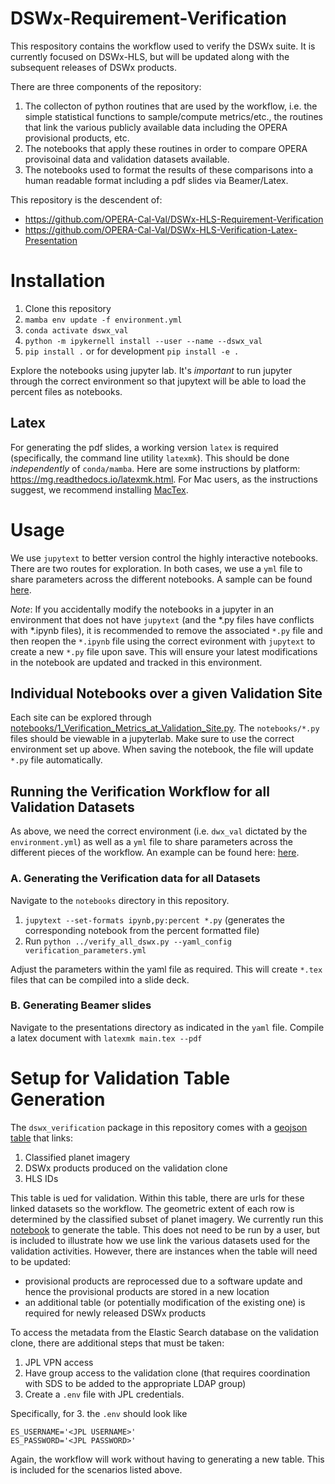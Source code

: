 # DSWx-Requirement-Verification

This respository contains the workflow used to verify the DSWx suite. It is currently focused on DSWx-HLS, but will be updated along with the subsequent releases of DSWx products.

There are three components of the repository:

1. The collecton of python routines that are used by the workflow, i.e. the simple statistical functions to sample/compute metrics/etc., the routines that link the various publicly available data including the OPERA provisional products, etc.
2. The notebooks that apply these routines in order to compare OPERA provisoinal data and validation datasets available.
3. The notebooks used to format the results of these comparisons into a human readable format including a pdf slides via Beamer/Latex.

This repository is the descendent of:

+ https://github.com/OPERA-Cal-Val/DSWx-HLS-Requirement-Verification
+ https://github.com/OPERA-Cal-Val/DSWx-HLS-Verification-Latex-Presentation

# Installation

1. Clone this repository
2. `mamba env update -f environment.yml`
3. `conda activate dswx_val`
4. `python -m ipykernell install --user --name --dswx_val`
5. `pip install .` or for development `pip install -e .`

Explore the notebooks using jupyter lab. It's *important* to run jupyter through the correct environment so that jupytext will be able to load the percent files as notebooks.

## Latex

For generating the pdf slides, a working version `latex` is required (specifically, the command line utility `latexmk`). This should be done *independently* of `conda/mamba`. Here are some instructions by platform: https://mg.readthedocs.io/latexmk.html. For Mac users, as the instructions suggest, we recommend installing [MacTex](https://tug.org/mactex/).


# Usage

We use `jupytext` to better version control the highly interactive notebooks. There are two routes for exploration. In both cases, we use a `yml` file to share parameters across the different notebooks. A sample can be found [here](notebooks/verification_parameters.yml).

*Note*: If you accidentally modify the notebooks in a jupyter in an environment that does not have `jupytext` (and the *.py files have conflicts with *.ipynb files), it is recommended to remove the associated `*.py` file and then reopen the `*.ipynb` file using the correct evironment with `jupytext` to create a new `*.py` file upon save. This will ensure your latest modifications in the notebook are updated and tracked in this environment.

## Individual Notebooks over a given Validation Site

Each site can be explored through [notebooks/1_Verification_Metrics_at_Validation_Site.py](notebooks/1_Verification_Metrics_at_Validation_Site.py). The `notebooks/*.py` files should be viewable in a jupyterlab. Make sure to use the correct environment set up above. When saving the notebook, the file will update `*.py` file automatically.

## Running the Verification Workflow for all Validation Datasets

As above, we need the correct environment (i.e. `dwx_val` dictated by the `environment.yml`) as well as a `yml` file to share parameters across the different pieces of the workflow. An example can be found here: [here](notebooks/verification_parameters.yml).

### A. Generating the Verification data for all Datasets

Navigate to the `notebooks` directory in this repository.

1. `jupytext --set-formats ipynb,py:percent *.py` (generates the corresponding notebook from the percent formatted file)
2. Run `python ../verify_all_dswx.py --yaml_config verification_parameters.yml`

Adjust the parameters within the yaml file as required. This will create `*.tex` files that can be compiled into a slide deck.

### B. Generating Beamer slides

Navigate to the presentations directory as indicated in the `yaml` file.  Compile a latex document with `latexmk main.tex --pdf`

# Setup for Validation Table Generation

The `dswx_verification` package in this repository comes with a [geojson table](dswx_verification/data/validation_table.geojson) that links:

1. Classified planet imagery
2. DSWx products produced on the validation clone
3. HLS IDs

This table is ued for validation. Within this table, there are urls for these linked datasets so the workflow. The geometric extent of each row is determined by the classified subset of planet imagery.
We currently run this [notebook](notebooks/0_Create_Validation_Table.py) to generate the table. This does not need to be run by a user, but is included to illustrate how we use link the various datasets used for the validation activities. However, there are instances when the table will need to be updated:

- provisional products are reprocessed due to a software update and hence the provisional products are stored in a new location
- an additional table (or potentially modification of the existing one) is required for newly released DSWx products

To access the metadata from the Elastic Search database on the validation clone, there are additional steps that must be taken:

1. JPL VPN access
2. Have group access to the validation clone (that requires coordination with SDS to be added to the appropriate LDAP group)
3. Create a `.env` file with JPL credentials.

Specifically, for 3. the `.env` should look like

```
ES_USERNAME='<JPL USERNAME>'
ES_PASSWORD='<JPL PASSWORD>'
```

Again, the workflow will work without having to generating a new table. This is included for the scenarios listed above.
